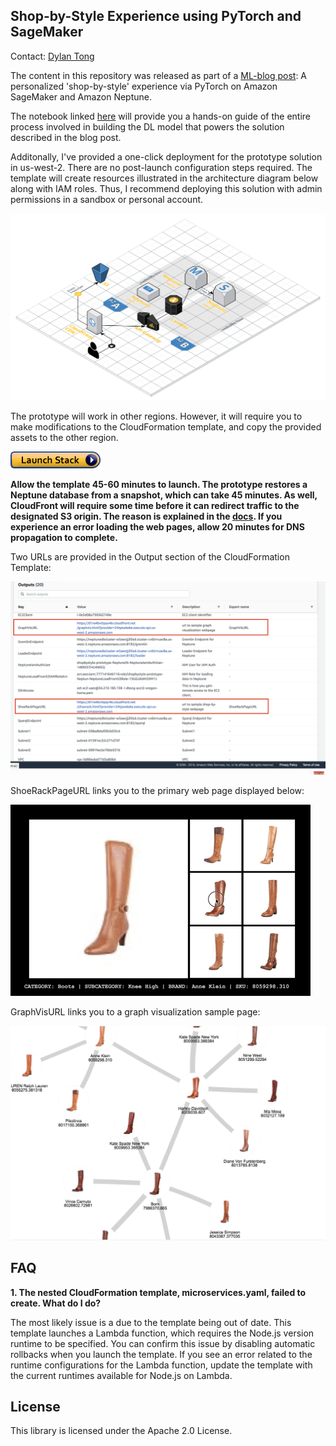 ## Shop-by-Style Experience using PyTorch and SageMaker

Contact: [Dylan Tong](mailto:dylatong@amazon.com)

The content in this repository was released as part of a [ML-blog post](https://amazon.awsapps.com/workdocs/index.html#/document/c557cbefa1f643b1ed3aade699052edbc3a1e6192e7c1a4fc24ede027105253f): A personalized 'shop-by-style' experience via PyTorch on Amazon SageMaker and Amazon Neptune.

The notebook linked [here](https://github.com/aws-samples/aws-sagemaker-pytorch-shop-by-style/blob/master/notebooks/shop-by-style-model-on-pytorch.ipynb) will provide you a hands-on guide of the entire process involved in building the DL model that powers the solution described in the blog post. 

Additonally, I've provided a one-click deployment for the prototype solution in us-west-2. There are no post-launch configuration steps required. The template will create resources illustrated in the architecture diagram below along with IAM roles. Thus, I recommend deploying this solution with admin permissions in a sandbox or personal account.

![architecture](images/prototype-architecture.png)

The prototype will work in other regions. However, it will require you to make modifications to the CloudFormation template, and copy the provided assets to the other region.

<a href="https://console.aws.amazon.com/cloudformation/home?region=us-west-
2#/stacks/new?stackName=shopbystyle-prototype&templateURL=https://s3-us-west-
2.amazonaws.com/reinvent2018-sagemaker-pytorch/cloudformation/blog/shop-by-
style/shopbystyle-prototype.yaml">
![launch stack button](/images/cloudformation-launch-stack.png)</a>

**Allow the template 45-60 minutes to launch. The prototype restores a Neptune database from a snapshot, which can take 45 minutes. As well, CloudFront will require some time before it can redirect traffic to the designated S3 origin. The reason is explained in the [docs](https://docs.aws.amazon.com/AmazonS3/latest/dev/VirtualHosting.html). If you experience an error loading the web pages, allow 20 minutes for DNS propagation to complete.**

Two URLs are provided in the Output section of the CloudFormation Template:

![CF Output](/images/cf_outputs.png)

ShoeRackPageURL links you to the primary web page displayed below:

![Animated gif](/images/shopbystyle-ui-anim.gif)

GraphVisURL links you to a graph visualization sample page:

![Graph Viz](/images/graphvis.png)

## FAQ

**1. The nested CloudFormation template, microservices.yaml, failed to create. What do I do?**

 The most likely issue is a due to the template being out of date. This template launches a Lambda function, which requires the Node.js version runtime to be specified. You can confirm this issue by disabling automatic rollbacks when you launch the template. If you see an error related to the runtime configurations for the Lambda function, update the template with the current runtimes available for Node.js on Lambda.

## License

This library is licensed under the Apache 2.0 License. 
